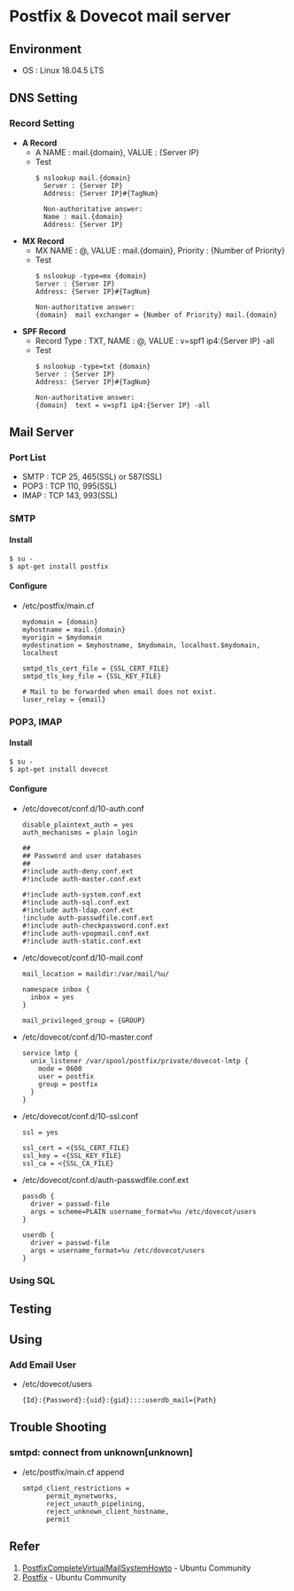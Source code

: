 # Postfix & Dovecot mail server
## Environment
- OS : Linux 18.04.5 LTS

## DNS Setting
### Record Setting
- **A Record**
  - A NAME : mail.{domain}, VALUE : {Server IP}
  - Test<br>
    ```
    $ nslookup mail.{domain}
      Server : {Server IP}
      Address: {Server IP}#{TagNum}
      
      Non-authoritative answer:
      Name : mail.{domain}
      Address: {Server IP}
    ```
- **MX Record**
  - MX NAME : @, VALUE : mail.{domain}, Priority : {Number of Priority}
  - Test<br>
    ```
    $ nslookup -type=mx {domain}
    Server : {Server IP}
    Address: {Server IP}#{TagNum}
    
    Non-authoritative answer:
    {domain}  mail exchanger = {Number of Priority} mail.{domain}
- **SPF Record**
  - Record Type : TXT, NAME : @, VALUE : v=spf1 ip4:{Server IP} -all
  - Test<br>
    ```
    $ nslookup -type=txt {domain}
    Server : {Server IP}
    Address: {Server IP}#{TagNum}
    
    Non-authoritative answer:
    {domain}  text = v=spf1 ip4:{Server IP} -all
    ```

## Mail Server
### Port List
  - SMTP : TCP 25, 465(SSL) or 587(SSL)
  - POP3 : TCP 110, 995(SSL)
  - IMAP : TCP 143, 993(SSL)

### SMTP
#### Install
```
$ su -
$ apt-get install postfix
```
#### Configure
- /etc/postfix/main.cf
  ```
  mydomain = {domain}
  myhostname = mail.{domain}
  myorigin = $mydomain
  mydestination = $myhostname, $mydomain, localhost.$mydomain, localhost

  smtpd_tls_cert_file = {SSL_CERT_FILE}
  smtpd_tls_key_file = {SSL_KEY_FILE}

  # Mail to be forwarded when email does not exist.
  luser_relay = {email}
  ```

### POP3, IMAP
#### Install
```
$ su -
$ apt-get install dovecot
```
#### Configure
- /etc/dovecot/conf.d/10-auth.conf
  ```
  disable_plaintext_auth = yes
  auth_mechanisms = plain login

  ##
  ## Password and user databases
  ##
  #!include auth-deny.conf.ext
  #!include auth-master.conf.ext

  #!include auth-system.conf.ext
  #!include auth-sql.conf.ext
  #!include auth-ldap.conf.ext
  !include auth-passwdfile.conf.ext
  #!include auth-checkpassword.conf.ext
  #!include auth-vpopmail.conf.ext
  #!include auth-static.conf.ext
  ```

- /etc/dovecot/conf.d/10-mail.conf
  ```
  mail_location = maildir:/var/mail/%u/

  namespace inbox {
    inbox = yes
  }

  mail_privileged_group = {GROUP}
  ```

- /etc/dovecot/conf.d/10-master.conf
  ```
  service lmtp {
    unix_listener /var/spool/postfix/private/dovecot-lmtp {
      mode = 0600
      user = postfix
      group = postfix
    }
  }
  ```

- /etc/dovecot/conf.d/10-ssl.conf
  ```
  ssl = yes

  ssl_cert = <{SSL_CERT_FILE}
  ssl_key = <{SSL_KEY_FILE}
  ssl_ca = <{SSL_CA_FILE}
  ```

- /etc/dovecot/conf.d/auth-passwdfile.conf.ext
  ```
  passdb {
    driver = passwd-file
    args = scheme=PLAIN username_format=%u /etc/dovecot/users
  }

  userdb {
    driver = passwd-file
    args = username_format=%u /etc/dovecot/users
  }
  ```

### Using SQL


## Testing 

## Using
### Add Email User
- /etc/dovecot/users
  ```
  {Id}:{Password}:{uid}:{gid}::::userdb_mail={Path}
  ```

## Trouble Shooting
### smtpd: connect from unknown[unknown]
- /etc/postfix/main.cf
  append 
  ```
  smtpd_client_restrictions =
        permit_mynetworks,
        reject_unauth_pipelining,
        reject_unknown_client_hostname,
        permit
  ```
  
## Refer
1. [PostfixCompleteVirtualMailSystemHowto](https://help.ubuntu.com/community/PostfixCompleteVirtualMailSystemHowto#Setting_MySQL_Backend) - Ubuntu Community
2. [Postfix](https://help.ubuntu.com/community/Postfix) - Ubuntu Community
